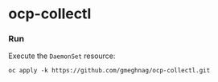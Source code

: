 # ocp-collectl


### Run
Execute the `DaemonSet` resource:
```
oc apply -k https://github.com/gmeghnag/ocp-collectl.git
```

